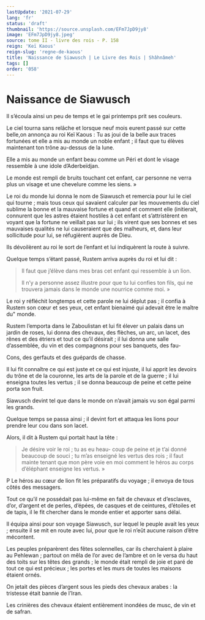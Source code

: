 ```yaml
---
lastUpdate: '2021-07-29'
lang: 'fr'
status: 'draft'
thumbnail: 'https://source.unsplash.com/EFm7JpD9jy8'
image: 'EFm7JpD9jy8.jpeg'
source: tome II - livre des rois - P. 158
reign: 'Keï Kaous'
reign-slug: 'regne-de-kaous'
title: 'Naissance de Siawusch | Le Livre des Rois | Shâhnâmeh'
tags: []
order: '058'
---
```


<!-- LTeX: language=fr -->

# Naissance de Siawusch

Il s’écoula ainsi un peu de temps et le gai printemps prit ses couleurs.

Le ciel tourna sans relâche et lorsque neuf mois eurent passé sur cette belle,on annonça au roi Keï Kaous : Tu as joui de la belle aux traces fortunées et elle a mis au monde un noble enfant ; il faut que tu élèves maintenant ton trône au-dessus de la lune.

Elle a mis au monde un enfant beau comme un Péri et dont le visage ressemble à une idole d’Aderbeïdjan.

Le monde est rempli de bruits touchant cet enfant, car personne ne verra plus un visage et une chevelure comme les siens. »

Le roi du monde lui donna le nom de Siawusch et remercia pour lui le ciel qui tourne ; mais tous ceux qui savaient calculer par les mouvements du ciel sublime la bonne et la mauvaise fortune et quand et comment elle (initierait, connurent que les astres étaient hostiles à cet enfant et s’attristèrent en voyant que la fortune ne veillait pas sur lui ; ils virent que ses bonnes et ses mauvaises qualités ne lui causeraient que des malheurs, et, dans leur sollicitude pour lui, se réfugièrent auprès de Dieu.

Ils dévoilèrent au roi le sort de l’enfant et lui indiquèrent la route à suivre.

Quelque temps s’étant passé, Rustem arriva auprès du roi et lui dit :

> Il faut que j’élève dans mes bras cet enfant qui ressemble à un lion.
>
> Il n’y a personne assez illustre pour que tu lui confies ton fils, qui ne trouvera jamais dans le monde une nourrice comme moi. »

Le roi y réfléchit longtemps et cette parole ne lui déplut pas ; il confia à Rustem son cœur et ses yeux, cet enfant bienaimé qui adevait être le maître du" monde.

Rustem l’emporta dans le Zaboulistan et lui fit élever un palais dans un jardin de roses, lui donna des chevaux, des flèches, un arc, un lacet, des rênes et des étriers et tout ce qu’il désirait ; il lui donna une salle d’assemblée, du vin et des compagnons pour ses banquets, des fau-

Cons, des gerfauts et des guépards de chasse.

Il lui fit connaître ce qui est juste et ce qui est injuste, il lui apprit les devoirs du trône et de la couronne, les arts de la parole et de la guerre ; il lui enseigna toutes les vertus ; il se donna beaucoup de peine et cette peine porta son fruit.

Siawusch devint tel que dans le monde on n’avait jamais vu son égal parmi les grands.

Quelque temps se passa ainsi ; il devint fort et attaqua les lions pour prendre leur cou dans son lacet.

Alors, il dit à Rustem qui portait haut la tête :

> Je désire voir le roi ; tu as eu heau-
coup de peine et je t’ai donné beaucoup de souci ; tu m’as enseigné les vertus des rois ; il faut mainte tenant que mon père voie en moi comment le héros au corps d’éléphant enseigne les vertus. »

P Le héros au cœur de lion fit les préparatifs du voyage ; il envoya de tous côtés des messagers.

Tout ce qu’il ne possédait pas lui-même en fait de chevaux et d’esclaves, d’or, d’argent et de perles, d’épées, de casques et de ceintures, d’étoiles et de tapis, il le fit chercher dans le monde entier et apporter sans délai.

Il équipa ainsi pour son voyage Siawusch, sur lequel le peuple avait les yeux ; ensuite il se mit en route avec lui, pour que le roi n’eût aucune raison d’être mécontent.

Les peuples préparèrent des fêtes solennelles, car ils cherchaient à plaire au Pehlewan ; partout on mêla de l’or avec de l’ambre et on le versa du haut des toits sur les têtes des grands ; le monde était rempli de joie et paré de tout ce qui est précieux ; les portes et les murs de toutes les maisons étaient ornés.

On jetait des pièces d’argent sous les pieds des chevaux arabes : la tristesse était bannie de l’Iran.

Les crinières des chevaux étaient entièrement inondées de musc, de vin et de safran.
